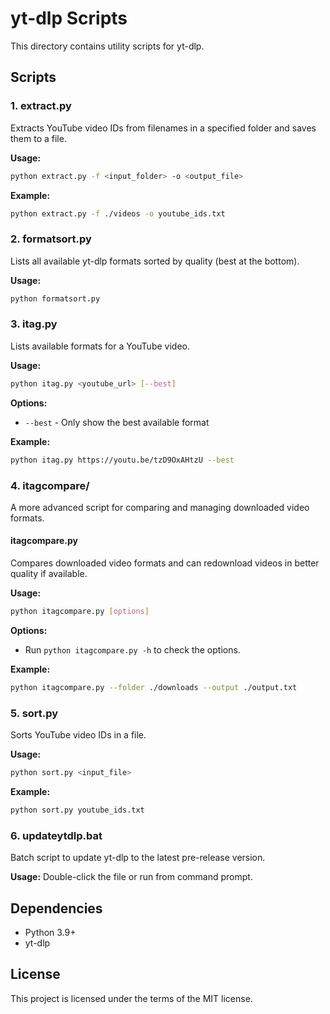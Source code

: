 # yt-dlp Scripts

This directory contains utility scripts for yt-dlp.

## Scripts

### 1. extract.py
Extracts YouTube video IDs from filenames in a specified folder and saves them to a file.

**Usage:**
```bash
python extract.py -f <input_folder> -o <output_file>
```

**Example:**
```bash
python extract.py -f ./videos -o youtube_ids.txt
```

### 2. formatsort.py
Lists all available yt-dlp formats sorted by quality (best at the bottom).

**Usage:**
```bash
python formatsort.py
```

### 3. itag.py
Lists available formats for a YouTube video.

**Usage:**
```bash
python itag.py <youtube_url> [--best]
```

**Options:**
- `--best` - Only show the best available format

**Example:**
```bash
python itag.py https://youtu.be/tzD9OxAHtzU --best
```

### 4. itagcompare/
A more advanced script for comparing and managing downloaded video formats.

#### itagcompare.py
Compares downloaded video formats and can redownload videos in better quality if available.

**Usage:**
```bash
python itagcompare.py [options]
```

**Options:**
- Run `python itagcompare.py -h` to check the options.

**Example:**
```bash
python itagcompare.py --folder ./downloads --output ./output.txt
```

### 5. sort.py
Sorts YouTube video IDs in a file.

**Usage:**
```bash
python sort.py <input_file>
```

**Example:**
```bash
python sort.py youtube_ids.txt
```

### 6. updateytdlp.bat
Batch script to update yt-dlp to the latest pre-release version.

**Usage:**
Double-click the file or run from command prompt.

## Dependencies

- Python 3.9+
- yt-dlp

## License

This project is licensed under the terms of the MIT license.